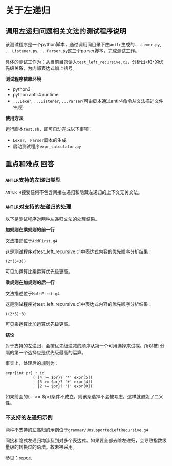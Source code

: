 # 关于左递归

## 调用左递归问题相关文法的测试程序说明

该测试程序是一个python脚本，通过调用同目录下由`antlr`生成的`...Lexer.py`, `...Listener.py`, `...Parser.py`这三个parser脚本，完成测试工作。

具体的测试工作为：从当前目录读入`test_left_recursive.c1`，分析出`+`和`*`的优先级关系，为内部表达式加上括号。

**测试程序依赖环境**

- python3
- python antlr4 runtime
- `...Lexer`, `...Listener`, `...Parser`(可由脚本通过antlr4命令从文法描述文件生成)

**使用方法**

运行脚本`test.sh`，即可自动完成以下事项：

- `Lexer`， `Parser`脚本的生成
- 启动测试程序`expr_calculator.py`

## 重点和难点 回答

### `ANTLR`支持的左递归类型

`ANTLR 4`接受任何不包含间接左递归和隐藏左递归的上下文无关文法。

### `ANTLR`对支持的左递归的处理

以下是测试程序对两种左递归文法的处理结果。

**加规则在乘规则的前一行**

文法描述位于`AddFirst.g4`

这是测试程序对test_left_recursive.c1中表达式内容的优先顺序分析结果：

```
(2*(5+3))
```

可见加运算比乘运算优先级更高。

**乘规则在加规则的后一行**

文法描述位于`MultFirst.g4`

这是测试程序对test_left_recursive.c1中表达式内容的优先顺序分析结果：

```
((2*5)+3)
```

可见乘运算比加运算优先级更高。

**结论**

对于支持的左递归，会按优先级递减的顺序从第一个可用选择来试探。所以被`|`分隔的第一个选择应是优先级最高的运算。

事实上，处理后的规则为：

```
expr[int pr] : id
			( {4 >= $pr}? '*' expr[5])
			| {3 >= $pr}? '+' expr[4])
			| {2 >= $pr}? '(' expr[0])
```

如果前面的{... >= $pr}条件不成立，则该条选择不会被考虑。这样就避免了二义性。

### 不支持的左递归示例

两种不支持的左递归的示例位于`grammar/UnsupportedLeftRecursive.g4`

间接和隐式左递归均涉及到对多个表达式。如果要全部去除左递归，会导致指数级量级的转换过的语法。故未被采用。

参见：[report](antlr.org/papers/allstar-techreport.pdf)

